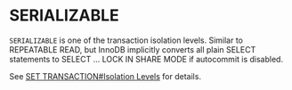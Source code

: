 
# SERIALIZABLE

`SERIALIZABLE` is one of the transaction isolation levels. Similar to REPEATABLE READ, but InnoDB implicitly converts all plain SELECT statements to SELECT ... LOCK IN SHARE MODE if autocommit is disabled.


See [SET TRANSACTION#Isolation Levels](set-transaction.md#isolation-levels) for details.

